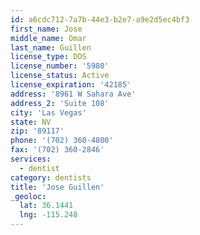 ```yaml
---
id: a6cdc712-7a7b-44e3-b2e7-a9e2d5ec4bf3
first_name: Jose
middle_name: Omar
last_name: Guillen
license_type: DDS
license_number: '5980'
license_status: Active
license_expiration: '42185'
address: '8961 W Sahara Ave'
address_2: 'Suite 108'
city: 'Las Vegas'
state: NV
zip: '89117'
phone: '(702) 360-4800'
fax: '(702) 360-2846'
services:
  - dentist
category: dentists
title: 'Jose Guillen'
_geoloc:
  lat: 36.1441
  lng: -115.248
---
```

